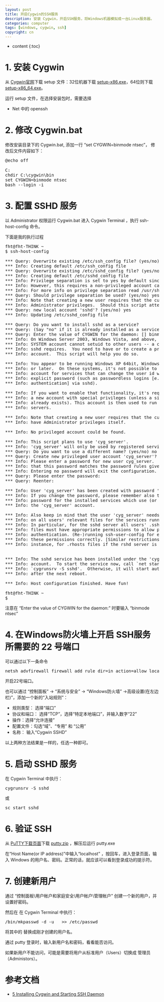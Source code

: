 ```yaml
---
layout: post
title: 开启Cygwin的SSH服务
description: 安装 Cygwin，开启SSH服务，将Windows机器模拟成一台Linux服务器。
categories: computer
tags: [windows, cygwin, ssh]
copyright: cn
---
```


* content
{:toc}

# 1. 安装 Cygwin

从 [Cygwin官网](http://www.cygwin.com/)下载 setup 文件：32位机器下载 [setup-x86.exe](http://cygwin.com/setup-x86.exe)，64位则下载 [setup-x86_64.exe](http://cygwin.com/setup-x86_64.exe)。

运行 setup 文件，在选择安装包时，需要选择

* Net 中的 openssh

# 2. 修改 Cygwin.bat

修改安装目录下的 Cygwin.bat, 添加一行 “set CYGWIN=binmode ntsec”， 修改后文件内容如下：

<pre>
@echo off

C:
chdir C:\cygwin\bin
set CYGWIN=binmode ntsec
bash --login -i
</pre>


# 3. 配置 SSHD 服务

以 Administrator 权限运行 Cygwin.bat 进入 Cygwin Terminal ，执行 ssh-host-config 命令。

下面是我的执行过程

<pre>
fht@fht-THINK ~
$ ssh-host-config

*** Query: Overwrite existing /etc/ssh_config file? (yes/no) yes
*** Info: Creating default /etc/ssh_config file
*** Query: Overwrite existing /etc/sshd_config file? (yes/no) yes
*** Info: Creating default /etc/sshd_config file
*** Info: Privilege separation is set to yes by default since OpenSSH 3.3.
*** Info: However, this requires a non-privileged account called 'sshd'.
*** Info: For more info on privilege separation read /usr/share/doc/openssh/README.privsep.
*** Query: Should privilege separation be used? (yes/no) yes
*** Info: Note that creating a new user requires that the current account have
*** Info: Administrator privileges.  Should this script attempt to create a
*** Query: new local account 'sshd'? (yes/no) yes
*** Info: Updating /etc/sshd_config file

*** Query: Do you want to install sshd as a service?
*** Query: (Say "no" if it is already installed as a service) (yes/no) yes
*** Query: Enter the value of CYGWIN for the daemon: [] binmode ntsec
*** Info: On Windows Server 2003, Windows Vista, and above, the
*** Info: SYSTEM account cannot setuid to other users -- a capability
*** Info: sshd requires.  You need to have or to create a privileged
*** Info: account.  This script will help you do so.

*** Info: You appear to be running Windows XP 64bit, Windows 2003 Server,
*** Info: or later.  On these systems, it's not possible to use the LocalSystem
*** Info: account for services that can change the user id without an
*** Info: explicit password (such as passwordless logins [e.g. public key
*** Info: authentication] via sshd).

*** Info: If you want to enable that functionality, it's required to create
*** Info: a new account with special privileges (unless a similar account
*** Info: already exists). This account is then used to run these special
*** Info: servers.

*** Info: Note that creating a new user requires that the current account
*** Info: have Administrator privileges itself.

*** Info: No privileged account could be found.

*** Info: This script plans to use 'cyg_server'.
*** Info: 'cyg_server' will only be used by registered services.
*** Query: Do you want to use a different name? (yes/no) no
*** Query: Create new privileged user account 'cyg_server'? (yes/no) yes
*** Info: Please enter a password for new user cyg_server.  Please be sure
*** Info: that this password matches the password rules given on your system.
*** Info: Entering no password will exit the configuration.
*** Query: Please enter the password:
*** Query: Reenter:

*** Info: User 'cyg_server' has been created with password 'Linux123#'.
*** Info: If you change the password, please remember also to change the
*** Info: password for the installed services which use (or will soon use)
*** Info: the 'cyg_server' account.

*** Info: Also keep in mind that the user 'cyg_server' needs read permissions
*** Info: on all users' relevant files for the services running as 'cyg_server'.
*** Info: In particular, for the sshd server all users' .ssh/authorized_keys
*** Info: files must have appropriate permissions to allow public key
*** Info: authentication. (Re-)running ssh-user-config for each user will set
*** Info: these permissions correctly. [Similar restrictions apply, for
*** Info: instance, for .rhosts files if the rshd server is running, etc].


*** Info: The sshd service has been installed under the 'cyg_server'
*** Info: account.  To start the service now, call `net start sshd' or
*** Info: `cygrunsrv -S sshd'.  Otherwise, it will start automatically
*** Info: after the next reboot.

*** Info: Host configuration finished. Have fun!

fht@fht-THINK ~
$
</pre>

注意在 “Enter the value of CYGWIN for the daemon:” 时要输入 “binmode ntsec”


# 4. 在Windows防火墙上开启 SSH服务所需要的 22 号端口

可以通过以下一条命令
<pre>
netsh advfirewall firewall add rule dir=in action=allow localport=22 protocol=tcp name="Cygwin SSHD"
</pre>
开启22号端口。

也可以通过 “控制面板” -> “系统与安全” -> “Windows防火墙”  ->高级设置(在左边栏)”，添加一个新的“入站规则”：

* 规则类型： 选择“端口”
* 协议和端口： 选择“TCP”，选择“特定本地端口”，并输入数字“22”
* 操作：选择“允许连接”
* 配置文件：勾选“域”、“专用” 和 “公用”
* 名称： 输入“Cygwin SSHD”

以上两种方法结果是一样的，任选一种即可。

# 5. 启动 SSHD 服务

在 Cygwin Terminal 中执行：
<pre>
cygrunsrv -S sshd
</pre>
 或
<pre>
sc start sshd
</pre>


# 6. 验证 SSH

从 [PuTTY下载页面](http://www.chiark.greenend.org.uk/~sgtatham/putty/download.html)下载 [putty.zip](http://the.earth.li/~sgtatham/putty/latest/x86/putty.zip) ，解压后运行 putty.exe 

在“Host Name(or IP address)”中输入“localhost” ，按回车，进入登录页面，输入 Windows 的用户名、密码。正常的话，就应该可以看到登录成功的提示符。


# 7. 创建新用户

通过 “控制面板\用户帐户和家庭安全\用户帐户\管理帐户” 创建一个新的用户，并设置好密码。

然后在 在 Cygwin Terminal 中执行：
<pre>
/bin/mkpasswd -d -u <USER>  >> /etc/passwd 
</pre>

将其中的<USER> 替换成刚才创建的用户名。


通过 putty 登录时，输入新用户名和密码，看看能否访问。

如果新用户不能访问，可能是需要将用户从标准用户（Users）切换成 管理员（Administors）。

# 参考文档

* [5 Installing Cygwin and Starting SSH Daemon](http://docs.oracle.com/cd/E24628_01/install.121/e22624/preinstall_req_cygwin_ssh.htm)
